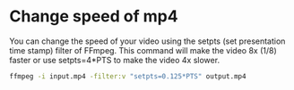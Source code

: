 
# Change speed of mp4

You can change the speed of your video using the setpts (set presentation time stamp) filter of FFmpeg. This command will make the video 8x (1/8) faster or use setpts=4*PTS to make the video 4x slower.

```bash
ffmpeg -i input.mp4 -filter:v "setpts=0.125*PTS" output.mp4
```
